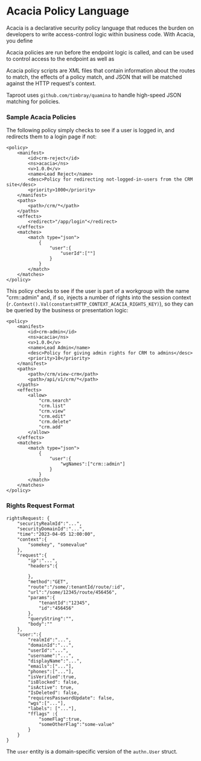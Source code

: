 # Acacia Policy Language

Acacia is a declarative security policy language that reduces the burden on developers to write access-control logic 
within business code. With Acacia, you define 

Acacia policies are run before the endpoint logic is called, and can be used to control access to the 
endpoint as well as 

Acacia policy scripts are XML files that contain information about the routes to match, the effects of a policy match, 
and JSON that will be matched against the HTTP request's context.

Taproot uses `github.com/timbray/quamina` to handle high-speed JSON matching for policies.

### Sample Acacia Policies

The following policy simply checks to see if a user is logged in, and redirects them to a login page if not:
~~~
<policy>
    <manifest>
		<id>crm-reject</id>
		<ns>acacia</ns>
		<v>1.0.0</v>
        <name>Lead Reject</name>
        <desc>Policy for redirecting not-logged-in-users from the CRM site</desc>
        <priority>1000</priority>
    </manifest>
    <paths>
        <path>/crm/*</path>
    </paths>
    <effects>
		<redirect>"/app/login"</redirect>
    </effects>
    <matches>
        <match type="json">
            {
                "user":{
                    "userId":[""]
                }
            }
        </match>
    </matches>
</policy>
~~~

This policy checks to see if the user is part of a workgroup with the name "crm::admin" and, if so, injects a number of 
rights into the session context (`r.Context().Val(constantsHTTP_CONTEXT_ACACIA_RIGHTS_KEY)`), so they can be queried by 
the business or presentation logic:
~~~
<policy>
    <manifest>
		<id>crm-admin</id>
		<ns>acacia</ns>
		<v>1.0.0</v>
        <name>Lead Admin</name>
        <desc>Policy for giving admin rights for CRM to admins</desc>
        <priority>10</priority>
    </manifest>
    <paths>
        <path>/crm/view-crm</path>
        <path>/api/v1/crm/*</path>
    </paths>
    <effects>
		<allow>
		    "crm.search"
		    "crm.list"
			"crm.view"
			"crm.edit"
			"crm.delete"
			"crm.add"
		</allow>
    </effects>
    <matches>
        <match type="json">
            {
                "user":{
                    "wgNames":["crm::admin"]
                }
            }
        </match>
    </matches>
</policy>
~~~


### Rights Request Format
~~~
rightsRequest: {
    "securityRealmId":"...",
    "securityDomainId":"...",
    "time":"2023-04-05 12:00:00",
    "context":{
        "somekey", "somevalue"
    },
    "request":{
        "ip":"...",
        "headers":{
            
        },
        "method":"GET",
        "route":"/some/:tenantId/route/:id",
        "url":"/some/12345/route/456456",
        "params":{
            "tenantId":"12345",
            "id":"456456"
        },
        "queryString":"",
        "body":""
    },
    "user:":{
        "realmId":"...",
        "domainId":"...",
        "userId":"...",
        "username":"...",
        "displayName":"...",
        "emails":["..."],
        "phones":["..."],
        "isVerified":true,
        "isBlocked": false,
        "isActive": true,
        "IsDeleted": false,
        "requiresPasswordUpdate": false,
        "wgs":["..."],
        "labels": ["..."],
        "fflags" :{
            "someFlag":true,
            "someOtherFlag":"some-value"
        }
    }
}
~~~

The `user` entity is a domain-specific version of the `authn.User` struct.

